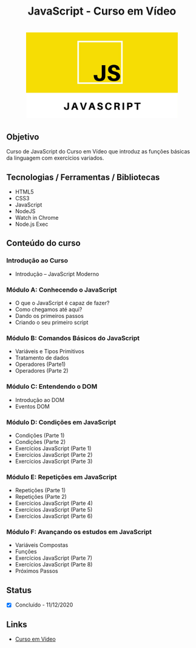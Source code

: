 <h1 align="center">JavaScript - Curso em Vídeo</h1>
<h1 align="center">
  <img alt="es6" title="es6" src="./app.jpg" width="400px"/>
</h1>

## Objetivo
Curso de JavaScript do Curso em Vídeo que introduz as funções básicas da linguagem com exercícios variados.

## Tecnologias / Ferramentas / Bibliotecas
- HTML5
- CSS3
- JavaScript
- NodeJS
- Watch in Chrome
- Node.js Exec

## Conteúdo do curso
### Introdução ao Curso
- Introdução – JavaScript Moderno

### Módulo A: Conhecendo o JavaScript
- O que o JavaScript é capaz de fazer?
- Como chegamos até aqui?
- Dando os primeiros passos
- Criando o seu primeiro script

### Módulo B: Comandos Básicos do JavaScript
- Variáveis e Tipos Primitivos
- Tratamento de dados
- Operadores (Parte1)
- Operadores (Parte 2)

### Módulo C: Entendendo o DOM
- Introdução ao DOM
- Eventos DOM

### Módulo D: Condições em JavaScript
- Condições (Parte 1)
- Condições (Parte 2)
- Exercícios JavaScript (Parte 1)
- Exercícios JavaScript (Parte 2)
- Exercícios JavaScript (Parte 3)

### Módulo E: Repetições em JavaScript
- Repetições (Parte 1)
- Repetições (Parte 2)
- Exercícios JavaScript (Parte 4)
- Exercícios JavaScript (Parte 5)
- Exercícios JavaScript (Parte 6)

### Módulo F: Avançando os estudos em JavaScript
- Variáveis Compostas
- Funções
- Exercícios JavaScript (Parte 7)
- Exercícios JavaScript (Parte 8)
- Próximos Passos

## Status
- [x] Concluído - 11/12/2020

## Links
- [Curso em Vídeo](https://www.cursoemvideo.com/)
